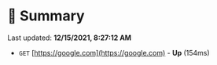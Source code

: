 # 📖 Summary
Last updated: **12/15/2021, 8:27:12 AM**

- `GET` [https://google.com](https://google.com) - **Up** (154ms)
